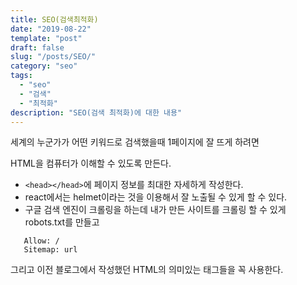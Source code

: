 ```yaml
---
title: SEO(검색최적화)
date: "2019-08-22"
template: "post"
draft: false
slug: "/posts/SEO/"
category: "seo"
tags:
  - "seo"
  - "검색"
  - "최적화"
description: "SEO(검색 최적화)에 대한 내용"
---
```


세계의 누군가가 어떤 키워드로 검색했을때 1페이지에 잘 뜨게 하려면

HTML을 컴퓨터가 이해할 수 있도록 만든다.

- `<head></head>`에 페이지 정보를 최대한 자세하게 작성한다.
- react에서는 helmet이라는 것을 이용해서 잘 노출될 수 있게 할 수 있다.
- 구글 검색 엔진이 크롤링을 하는데 내가 만든 사이트를 크롤링 할 수 있게 robots.txt를 만들고

```User-agent: *
   Allow: /
   Sitemap: url
```

그리고 이전 블로그에서 작성했던 HTML의 의미있는 태그들을 꼭 사용한다.
